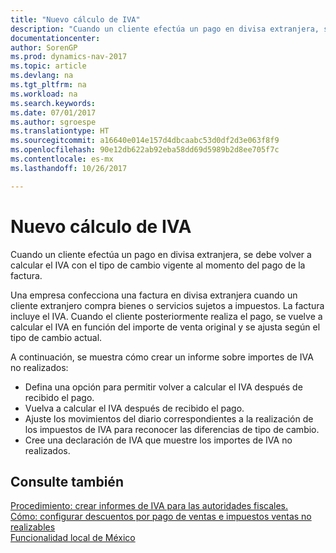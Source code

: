 ```yaml
---
title: "Nuevo cálculo de IVA"
description: "Cuando un cliente efectúa un pago en divisa extranjera, se debe volver a calcular el IVA con el tipo de cambio vigente al momento del pago de la factura."
documentationcenter: 
author: SorenGP
ms.prod: dynamics-nav-2017
ms.topic: article
ms.devlang: na
ms.tgt_pltfrm: na
ms.workload: na
ms.search.keywords: 
ms.date: 07/01/2017
ms.author: sgroespe
ms.translationtype: HT
ms.sourcegitcommit: a16640e014e157d4dbcaabc53d0df2d3e063f8f9
ms.openlocfilehash: 90e12db622ab92eba58dd69d5989b2d8ee705f7c
ms.contentlocale: es-mx
ms.lasthandoff: 10/26/2017

---
```

# <a name="vat-recalculation"></a>Nuevo cálculo de IVA
Cuando un cliente efectúa un pago en divisa extranjera, se debe volver a calcular el IVA con el tipo de cambio vigente al momento del pago de la factura.  

Una empresa confecciona una factura en divisa extranjera cuando un cliente extranjero compra bienes o servicios sujetos a impuestos. La factura incluye el IVA. Cuando el cliente posteriormente realiza el pago, se vuelve a calcular el IVA en función del importe de venta original y se ajusta según el tipo de cambio actual.  

A continuación, se muestra cómo crear un informe sobre importes de IVA no realizados:  

- Defina una opción para permitir volver a calcular el IVA después de recibido el pago.  
- Vuelva a calcular el IVA después de recibido el pago.  
- Ajuste los movimientos del diario correspondientes a la realización de los impuestos de IVA para reconocer las diferencias de tipo de cambio.  
- Cree una declaración de IVA que muestre los importes de IVA no realizados.

## <a name="see-also"></a>Consulte también  
 [Procedimiento: crear informes de IVA para las autoridades fiscales.](../../finance-how-report-vat.md)   
 [Cómo: configurar descuentos por pago de ventas e impuestos ventas no realizables](how-to-set-up-unrealized-sales-tax-and-sales-payment-discounts.md)   
 [Funcionalidad local de México](mexico-local-functionality.md)

